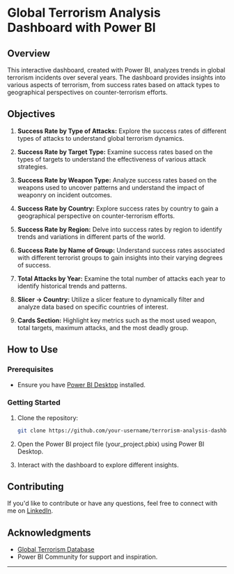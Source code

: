 # Global Terrorism Analysis Dashboard with Power BI

## Overview

This interactive dashboard, created with Power BI, analyzes trends in global terrorism incidents over several years. The dashboard provides insights into various aspects of terrorism, from success rates based on attack types to geographical perspectives on counter-terrorism efforts.

## Objectives

1. **Success Rate by Type of Attacks:** Explore the success rates of different types of attacks to understand global terrorism dynamics.

2. **Success Rate by Target Type:** Examine success rates based on the types of targets to understand the effectiveness of various attack strategies.

3. **Success Rate by Weapon Type:** Analyze success rates based on the weapons used to uncover patterns and understand the impact of weaponry on incident outcomes.

4. **Success Rate by Country:** Explore success rates by country to gain a geographical perspective on counter-terrorism efforts.

5. **Success Rate by Region:** Delve into success rates by region to identify trends and variations in different parts of the world.

6. **Success Rate by Name of Group:** Understand success rates associated with different terrorist groups to gain insights into their varying degrees of success.

7. **Total Attacks by Year:** Examine the total number of attacks each year to identify historical trends and patterns.

8. **Slicer -> Country:** Utilize a slicer feature to dynamically filter and analyze data based on specific countries of interest.

9. **Cards Section:** Highlight key metrics such as the most used weapon, total targets, maximum attacks, and the most deadly group.

## How to Use

### Prerequisites

- Ensure you have [Power BI Desktop](https://powerbi.microsoft.com/desktop/) installed.

### Getting Started

1. Clone the repository:
   ```bash
   git clone https://github.com/your-username/terrorism-analysis-dashboard.git
2. Open the Power BI project file (your_project.pbix) using Power BI Desktop.

3. Interact with the dashboard to explore different insights.
## Contributing

If you'd like to contribute or have any questions, feel free to connect with me on [LinkedIn](https://www.linkedin.com/in/ibrahim-ahmed-a291701ba).

## Acknowledgments

- [Global Terrorism Database](https://bit.ly/2TK5Xn5)
- Power BI Community for support and inspiration.

---

